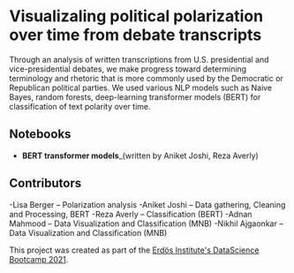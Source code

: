 # Visualizaling political polarization over time from debate transcripts

Through an analysis of written transcriptions from U.S. presidential and vice-presidential debates, we make progress toward determining terminology and rhetoric that is more commonly used by the Democratic or Republican political parties. We used various NLP models such as Naive Bayes, random forests, deep-learning transformer models (BERT) for classification of text polarity over time.

## Notebooks

- **BERT transformer models**_(written by Aniket Joshi, Reza Averly)





## Contributors
-Lisa Berger – Polarization analysis
-Aniket Joshi – Data gathering, Cleaning and Processing, BERT
-Reza Averly – Classification (BERT)
-Adnan Mahmood – Data Visualization and Classification (MNB)
-Nikhil Ajgaonkar – Data Visualization and Classification (MNB)

This project was created as part of the [Erdös Institute's DataScience Bootcamp 2021](https://www.erdosinstitute.org/code).
